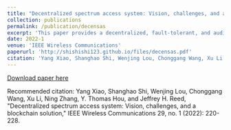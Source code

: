 ```yaml
---
title: "Decentralized spectrum access system: Vision, challenges, and a blockchain solution"
collection: publications
permalink: /publication/decensas
excerpt: 'This paper provides a decentralized, fault-tolerant, and auditable SAS'
date: 2022-1
venue: 'IEEE Wireless Communications'
paperurl: 'http://shishishi123.github.io/files/decensas.pdf'
citation: 'Yang Xiao, Shanghao Shi, Wenjing Lou, Chonggang Wang, Xu Li, Ning Zhang, Y. Thomas Hou, and Jeffrey H. Reed, "Decentralized spectrum access system: Vision, challenges, and a blockchain solution," IEEE Wireless Communications 29, no. 1 (2022): 220-228.'
---
```


 
[Download paper here](http://shishishi123.github.io/files/decensas.pdf)

Recommended citation: Yang Xiao, Shanghao Shi, Wenjing Lou, Chonggang Wang, Xu Li, Ning Zhang, Y. Thomas Hou, and Jeffrey H. Reed, "Decentralized spectrum access system: Vision, challenges, and a blockchain solution," IEEE Wireless Communications 29, no. 1 (2022): 220-228.


